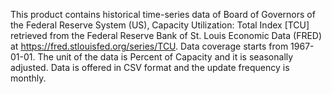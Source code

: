 This product contains historical time-series data of Board of Governors of the Federal Reserve System (US), Capacity Utilization: Total Index [TCU] retrieved from the Federal Reserve Bank of St. Louis Economic Data (FRED) at https://fred.stlouisfed.org/series/TCU. Data coverage starts from 1967-01-01. The unit of the data is Percent of Capacity and it is seasonally adjusted. Data is offered in CSV format and the update frequency is monthly.